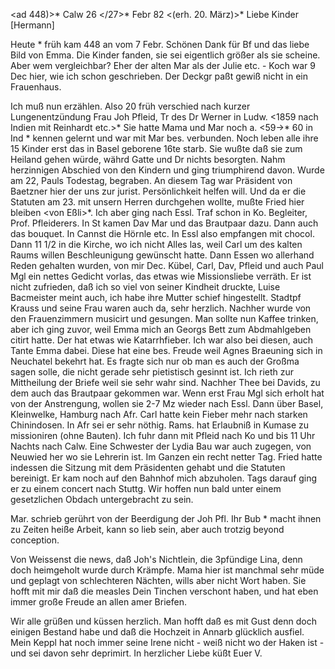 <ad 448)>* Calw 26 </27>* Febr 82
 <(erh. 20. März)>*
Liebe Kinder [Hermann]

Heute <Sonntag>* früh kam 448 an vom 7 Febr. Schönen Dank für Bf und das liebe Bild von Emma. Die Kinder fanden, sie sei eigentlich größer als sie scheine. Aber wem vergleichbar? Eher der alten Mar als der Julie etc. - Koch war 9 Dec hier, wie ich schon geschrieben. Der Deckgr paßt gewiß nicht in ein Frauenhaus.

Ich muß nun erzählen. Also 20 früh verschied nach kurzer Lungenentzündung Frau Joh Pfleid, Tr des Dr Werner in Ludw. <1859 nach Indien mit Reinhardt etc.>* Sie hatte Mama und Mar noch a. <59->* 60 in Ind <Mangal>* kennen gelernt und war mit Mar bes. verbunden. Noch leben alle ihre 15 Kinder erst das in Basel geborene 16te starb. Sie wußte daß sie zum Heiland gehen würde, währd Gatte und Dr nichts besorgten. Nahm herzinnigen Abschied von den Kindern und ging triumphirend davon. Wurde am 22, Pauls Todestag, begraben. 
An diesem Tag war Präsident von Baetzner hier der uns zur jurist. Persönlichkeit helfen will. Und da er die Statuten am 23. mit unsern Herren durchgehen wollte, mußte Fried hier bleiben <von Eßli>*. Ich aber ging nach Essl. Traf schon in Ko. Begleiter, Prof. Pfleiderers. In St kamen Dav Mar und das Brautpaar dazu. Dann auch das bouquet. In Cannst die Hörnle etc. In Essl also empfangen mit chocol. Dann 11 1/2 in die Kirche, wo ich nicht Alles las, weil Carl um des kalten Raums willen Beschleunigung gewünscht hatte. Dann Essen wo allerhand Reden gehalten wurden, von mir Dec. Kübel, Carl, Dav, Pfleid und auch Paul Mgl ein nettes Gedicht vorlas, das etwas wie Missionsliebe verräth. Er ist nicht zufrieden, daß ich so viel von seiner Kindheit druckte, Luise Bacmeister meint auch, ich habe ihre Mutter schief hingestellt. Stadtpf Krauss und seine Frau waren auch da, sehr herzlich. Nachher wurde von den Frauenzimmern musicirt und gesungen. Man sollte nun Kaffee trinken, aber ich ging zuvor, weil Emma mich an Georgs Bett zum Abdmahlgeben citirt hatte. Der hat etwas wie Katarrhfieber. Ich war also bei diesen, auch Tante Emma dabei. Diese hat eine bes. Freude weil Agnes Braeuning sich in Neuchatel bekehrt hat. Es fragte sich nur ob man es auch der Großma sagen solle, die nicht gerade sehr pietistisch gesinnt ist. Ich rieth zur Mittheilung der Briefe weil sie sehr wahr sind. Nachher Thee bei Davids, zu dem auch das Brautpaar gekommen war. Wenn erst Frau Mgl sich erholt hat von der Anstrengung, wollen sie 2-7 Mz wieder nach Essl. Dann über Basel, Kleinwelke, Hamburg nach Afr. Carl hatte kein Fieber mehr nach starken Chinindosen. In Afr sei er sehr nöthig. Rams. hat Erlaubniß in Kumase zu missioniren (ohne Bauten). Ich fuhr dann mit Pfleid nach Ko und bis 11 Uhr Nachts nach Calw. Eine Schwester der Lydia Bau war auch zugegen, von Neuwied her wo sie Lehrerin ist. Im Ganzen ein recht netter Tag. 
Fried hatte indessen die Sitzung mit dem Präsidenten gehabt und die Statuten bereinigt. Er kam noch auf den Bahnhof mich abzuholen. Tags darauf ging er zu einem concert nach Stuttg. Wir hoffen nun bald unter einem gesetzlichen Obdach untergebracht zu sein.

Mar. schrieb gerührt von der Beerdigung der Joh Pfl. Ihr Bub <Hesses Hermann>* macht ihnen zu Zeiten heiße Arbeit, kann so lieb sein, aber auch trotzig beyond conception.

Von Weissenst die news, daß Joh's Nichtlein, die 3pfündige Lina, denn doch heimgeholt wurde durch Krämpfe. Mama hier ist manchmal sehr müde und geplagt von schlechteren Nächten, wills aber nicht Wort haben. Sie hofft mit mir daß die measles Dein Tinchen verschont haben, und hat eben immer große Freude an allen amer Briefen.

Wir alle grüßen und küssen herzlich. Man hofft daß es mit Gust denn doch einigen Bestand habe und daß die Hochzeit in Annarb glücklich ausfiel. Mein Keppl hat noch immer seine Irene nicht - weiß nicht wo der Haken ist - und sei davon sehr deprimirt. In herzlicher Liebe küßt
 Euer V.
